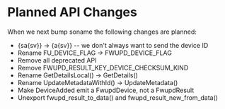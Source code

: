 Planned API Changes
===================

When we next bump soname the following changes are planned:

 * {sa{sv}} -> {a{sv}} -- we don't always want to send the device ID
 * Rename FU_DEVICE_FLAG -> FWUPD_DEVICE_FLAG
 * Remove all deprecated API
 * Remove FWUPD_RESULT_KEY_DEVICE_CHECKSUM_KIND
 * Rename GetDetailsLocal() -> GetDetails()
 * Rename UpdateMetadataWithId() -> UpdateMetadata()
 * Make DeviceAdded emit a FwupdDevice, not a FwupdResult
 * Unexport fwupd_result_to_data() and fwupd_result_new_from_data()
